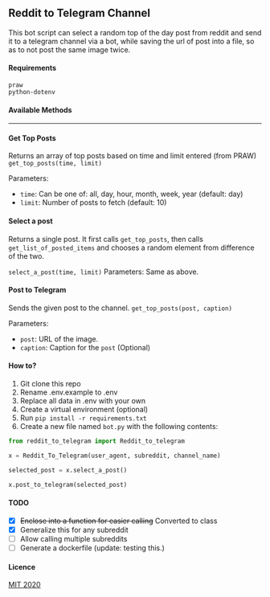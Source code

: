 ## Reddit to Telegram Channel
This bot script can select a random top of the day post from reddit and send it to a telegram channel via a bot, while saving the url of post into a file, so as to not post the same image twice.

#### Requirements
```
praw
python-dotenv
```

#### Available Methods
---
#### Get Top Posts
Returns an array of top posts based on time and limit entered (from PRAW)
`get_top_posts(time, limit)`

Parameters:

- `time`: Can be one of: all, day, hour, month, week, year (default: day)
- `limit`: Number of posts to fetch (default: 10)

#### Select a post
Returns a single post. It first calls `get_top_posts`, then calls `get_list_of_posted_items` and chooses a random element from difference of the two.

`select_a_post(time, limit)`
Parameters:
Same as above.

#### Post to Telegram
Sends the given post to the channel.
`get_top_posts(post, caption)`

Parameters:

- `post`: URL of the image.
- `caption`: Caption for the `post` (Optional)


#### How to?
1. Git clone this repo
2. Rename .env.example to .env
3. Replace all data in .env with your own
4. Create a virtual environment (optional)
5. Run `pip install -r requirements.txt`
6. Create a new file named `bot.py` with the following contents:
```py
from reddit_to_telegram import Reddit_to_telegram

x = Reddit_To_Telegram(user_agent, subreddit, channel_name)

selected_post = x.select_a_post()

x.post_to_telegram(selected_post)
```

#### TODO
- [x] ~~Enclose into a function for easier calling~~ Converted to class
- [x] Generalize this for any subreddit
- [ ] Allow calling multiple subreddits
- [ ] Generate a dockerfile (update: testing this.)

#### Licence
[MIT 2020](https://boxdox.mit-license.org/)